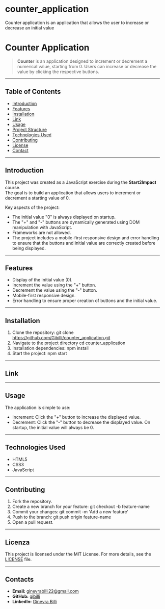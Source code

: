 # counter_application
Counter application is an application that allows the user to increase or decrease an initial value

# Counter Application

> **Counter** is an application designed to increment or decrement a numerical value, starting from 0. Users can increase or decrease the value by clicking the respective buttons.

---

## Table of Contents

- [Introduction](#introduction)
- [Features](#features)
- [Installation](#installation)
- [Link](#link)
- [Usage](#usage)
- [Project Structure](#project-structure)
- [Technologies Used](#technologies-used)
- [Contributing](#contributing)
- [License](#license)
- [Contact](#contact)

---

## Introduction

This project was created as a JavaScript exercise during the **Start2Impact** course.  
The goal is to build an application that allows users to increment or decrement a starting value of 0.  

Key aspects of the project:  
- The initial value "0" is always displayed on startup.  
- The "+" and "-" buttons are dynamically generated using DOM manipulation with JavaScript.  
- Frameworks are not allowed.  
- The project includes a mobile-first responsive design and error handling to ensure that the buttons and initial value are correctly created before being displayed.

---

## Features

- Display of the initial value (0).  
- Increment the value using the "+" button.  
- Decrement the value using the "-" button.  
- Mobile-first responsive design.  
- Error handling to ensure proper creation of buttons and the initial value.

---

## Installation

1. Clone the repository:
   git clone https://github.com/Gibilli/counter_application.git
2. Navigate to the project directory
   cd counter_application
3. Installation dependencies:
   npm install
4. Start the project:
   npm start

---

## Link


---

## Usage

The application is simple to use:
* Increment: Click the "+" button to increase the displayed value.
* Decrement: Click the "-" button to decrease the displayed value.
On startup, the initial value will always be 0.


---

## Technologies Used

* HTML5
* CSS3
* JavaScript

---

## Contributing

1. Fork the repository.
2. Create a new branch for your feature:
   git checkout -b feature-name
3. Commit your changes:
   git commit -m 'Add a new feature'
4. Push to the branch:
   git push origin feature-name
5. Open a pull request.

---

## Licenza

This project is licensed under the MIT License. For more details, see the [LICENSE](LICENSE) file.

---

## Contacts

- **Email:** ginevrabilli22@gmail.com
- **GitHub:** [gibilli](https://github.com/Gibilli)
- **LinkedIn:** [Ginevra Billi](https://www.linkedin.com/in/ginevra-billi-991171241/)